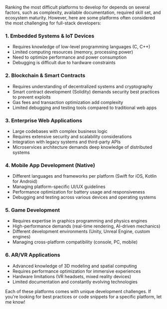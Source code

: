 Ranking the most difficult platforms to develop for depends on several factors, such as complexity, available documentation, required skill set, and ecosystem maturity. However, here are some platforms often considered the most challenging for full-stack developers:

### 1. **Embedded Systems & IoT Devices**
   - Requires knowledge of low-level programming languages (C, C++)
   - Limited computing resources (memory, processing power)
   - Need to optimize performance and power consumption
   - Debugging is difficult due to hardware constraints

### 2. **Blockchain & Smart Contracts**
   - Requires understanding of decentralized systems and cryptography
   - Smart contract development (Solidity) demands security best practices to prevent exploits
   - Gas fees and transaction optimization add complexity
   - Limited debugging and testing tools compared to traditional web apps

### 3. **Enterprise Web Applications**
   - Large codebases with complex business logic
   - Requires extensive security and scalability considerations
   - Integration with legacy systems and third-party APIs
   - Microservices architecture demands deep knowledge of distributed systems

### 4. **Mobile App Development (Native)**
   - Different languages and frameworks per platform (Swift for iOS, Kotlin for Android)
   - Managing platform-specific UI/UX guidelines
   - Performance optimization for battery usage and responsiveness
   - Debugging and testing across various devices and operating systems

### 5. **Game Development**
   - Requires expertise in graphics programming and physics engines
   - High-performance demands (real-time rendering, AI-driven mechanics)
   - Different development environments (Unity, Unreal Engine, custom engines)
   - Managing cross-platform compatibility (console, PC, mobile)

### 6. **AR/VR Applications**
   - Advanced knowledge of 3D modeling and spatial computing
   - Requires performance optimization for immersive experiences
   - Hardware limitations (VR headsets, mixed reality devices)
   - Limited documentation and constantly evolving technologies

Each of these platforms comes with unique development challenges. If you're looking for best practices or code snippets for a specific platform, let me know!